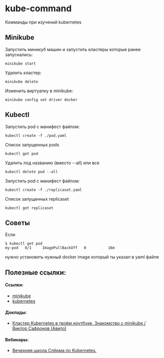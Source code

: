 # kube-command
Комманды при изучений kubernetes

## Minikube
Запустить миникуб машин и запустить кластеры которые ранее запускались:
```
minikube start
```
Удалить кластер:
```
minikube delete
```

Изменить виртуалку в minikube:
```
minikube config set driver docker
```

## Kubectl

Запустить pod с манифест файлом:
```
kubectl create -f ./pod.yaml
```

Список запущенных pods
```
kubectl get pod
```

Удалить под названию (вместо --all) или все
```
kubectl delete pod --all
```

Запустить pod с манифест файлом:
```
kubectl create -f ./replicaset.yaml
```

Список запущенных replicaset 
```
kubectl get replicaset
```

## Советы
Если
```
$ kubectl get pod
my-pod   0/1     ImagePullBackOff   0          16m
```
нужно установить нужный docker image который ты указал в yaml файле

## Полезные ссылки:
#### Ссылки:
- [minikube](https://minikube.sigs.k8s.io/)
- [kubernetes](https://kubernetes.io/ru/docs/setup/learning-environment/minikube/#%D1%83%D0%BA%D0%B0%D0%B7%D0%B0%D0%BD%D0%B8%D0%B5-%D0%B4%D1%80%D0%B0%D0%B9%D0%B2%D0%B5%D1%80%D0%B0-%D0%B2%D0%B8%D1%80%D1%82%D1%83%D0%B0%D0%BB%D1%8C%D0%BD%D0%BE%D0%B9-%D0%BC%D0%B0%D1%88%D0%B8%D0%BD%D1%8B)
#### Доклады:
- [Кластер Kubernetes в твоём ноутбуке. Знакомство с minikube / Виктор Сафронов (Авито)](https://www.youtube.com/watch?v=7I_FreB0Cu0&t=1831s&ab_channel=HighLoadChannel)
#### Вебинары:
- [Вечерняя школа Слёрма по Kubernetes.](https://www.youtube.com/watch?v=Jp866ltZBSk&list=PL8D2P0ruohOA4Y9LQoTttfSgsRwUGWpu6&ab_channel=%D0%A1%D0%BB%D1%91%D1%80%D0%BC)
